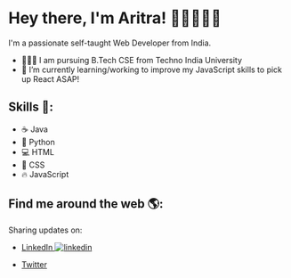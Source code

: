 <!--
### Hi there 👋


**aritrabarik/aritrabarik** is a ✨ _special_ ✨ repository because its `README.md` (this file) appears on your GitHub profile.

Here are some ideas to get you started:

- 🔭 I’m currently working on ...
- 🌱 I’m currently learning ...
- 👯 I’m looking to collaborate on ...
- 🤔 I’m looking for help with ...
- 💬 Ask me about ...
- 📫 How to reach me: ...
- 😄 Pronouns: ...
- ⚡ Fun fact: ...
-->

# Hey there, I'm Aritra! 👋🏼👨🏼‍💻

I'm a passionate self-taught Web Developer from India.

- 👨🏼‍🎓 I am pursuing B.Tech CSE from Techno India University
- 🚀 I’m currently learning/working to improve my JavaScript skills to pick up React ASAP!

## Skills 🦾:

- ☕ Java
- 🐍 Python
- 💻 HTML
- 🎨 CSS
- 🔥 JavaScript

## Find me around the web 🌎:

Sharing updates on:

- <a href="https://www.linkedin.com/in/aritrabarik/">LinkedIn <img src="https://i.stack.imgur.com/gVE0j.png" alt="linkedin"></a>

- <a href="https://twitter.com/BarikAritra">Twitter </a>

<!---
## GitHub Statistics 🤖:

[![Aritra's GitHub stats](https://github-readme-stats.vercel.app/api?username=aritrabarik&count_private=true&show_icons=true&theme=dark)](https://github.com/anuraghazra/github-readme-stats)

<!---
aritrabarik/aritrabarik is a ✨ special ✨ repository because its `README.md` (this file) appears on your GitHub profile.
You can click the Preview link to take a look at your changes.
--->

